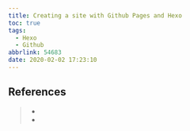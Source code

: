 ```yaml
---
title: Creating a site with Github Pages and Hexo
toc: true
tags:
  - Hexo
  - Github
abbrlink: 54683
date: 2020-02-02 17:23:10
---
```





## References
> - []()
> - []()
